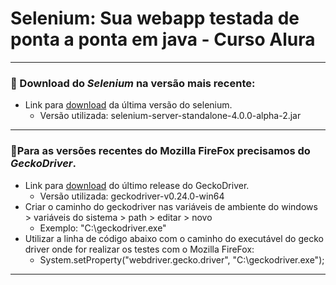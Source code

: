# Selenium: Sua webapp testada de ponta a ponta em java - Curso Alura
*** 
### 📌 Download do *Selenium* na versão mais recente:
 - Link para [download](http://selenium-release.storage.googleapis.com/index.html) da última versão do selenium.
   - Versão utilizada: selenium-server-standalone-4.0.0-alpha-2.jar
***
### 📌Para as versões recentes do Mozilla FireFox precisamos do *GeckoDriver*.
 - Link para [download](https://github.com/mozilla/geckodriver/releases) do último release do GeckoDriver.
   - Versão utilizada: geckodriver-v0.24.0-win64
 - Criar o caminho do geckodriver nas variáveis de ambiente do windows > variáveis do sistema > path > editar > novo
   - Exemplo: "C:\geckodriver.exe"
 - Utilizar a linha de código abaixo com o caminho do executável do gecko driver onde for realizar os testes com o Mozilla FireFox:
   - System.setProperty("webdriver.gecko.driver", "C:\\geckodriver.exe");
***
